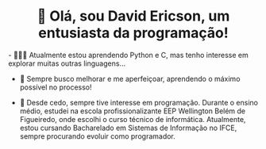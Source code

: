 <h1 align="center">👋 Olá, sou David Ericson, um entusiasta da programação!</h1>
- 🧑🏻‍💻 Atualmente estou aprendendo Python e C, mas tenho interesse em explorar muitas outras linguagens...

- 📖 Sempre busco melhorar e me aperfeiçoar, aprendendo o máximo possível no processo!

- 🏫 Desde cedo, sempre tive interesse em programação. Durante o ensino médio, estudei na escola profissionalizante EEP Wellington Belém de Figueiredo, onde escolhi o curso técnico de informática. Atualmente, estou cursando Bacharelado em Sistemas de Informação no IFCE, sempre procurando evoluir como programador.

